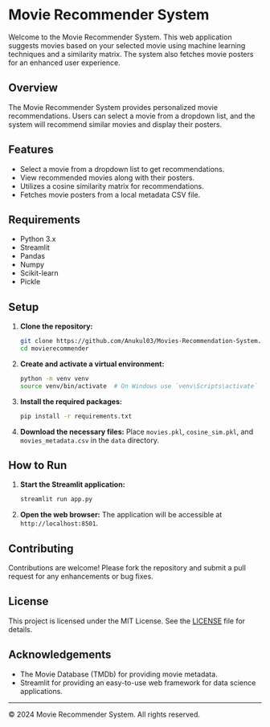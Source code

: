 # Movie Recommender System

Welcome to the Movie Recommender System. This web application suggests movies based on your selected movie using machine learning techniques and a similarity matrix. The system also fetches movie posters for an enhanced user experience.

## Overview

The Movie Recommender System provides personalized movie recommendations. Users can select a movie from a dropdown list, and the system will recommend similar movies and display their posters.

## Features

- Select a movie from a dropdown list to get recommendations.
- View recommended movies along with their posters.
- Utilizes a cosine similarity matrix for recommendations.
- Fetches movie posters from a local metadata CSV file.

## Requirements

- Python 3.x
- Streamlit
- Pandas
- Numpy
- Scikit-learn
- Pickle

## Setup

1. **Clone the repository:**
    ```bash
    git clone https://github.com/Anukul03/Movies-Recommendation-System.git
    cd movierecommender
    ```

2. **Create and activate a virtual environment:**
    ```bash
    python -m venv venv
    source venv/bin/activate  # On Windows use `venv\Scripts\activate`
    ```

3. **Install the required packages:**
    ```bash
    pip install -r requirements.txt
    ```

4. **Download the necessary files:**
    Place `movies.pkl`, `cosine_sim.pkl`, and `movies_metadata.csv` in the `data` directory.

## How to Run

1. **Start the Streamlit application:**
    ```bash
    streamlit run app.py
    ```

2. **Open the web browser:**
    The application will be accessible at `http://localhost:8501`.


## Contributing

Contributions are welcome! Please fork the repository and submit a pull request for any enhancements or bug fixes.

## License

This project is licensed under the MIT License. See the [LICENSE](LICENSE) file for details.

## Acknowledgements

- The Movie Database (TMDb) for providing movie metadata.
- Streamlit for providing an easy-to-use web framework for data science applications.

---

&copy; 2024 Movie Recommender System. All rights reserved.


